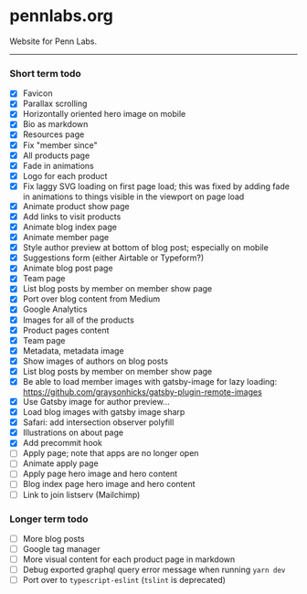 # pennlabs.org

Website for Penn Labs.

---

### Short term todo

- [x] Favicon
- [x] Parallax scrolling
- [x] Horizontally oriented hero image on mobile
- [x] Bio as markdown
- [x] Resources page
- [x] Fix "member since"
- [x] All products page
- [x] Fade in animations
- [x] Logo for each product
- [x] Fix laggy SVG loading on first page load; this was fixed by adding fade in animations to things visible in the viewport on page load
- [x] Animate product show page
- [x] Add links to visit products
- [x] Animate blog index page
- [x] Animate member page
- [x] Style author preview at bottom of blog post; especially on mobile
- [x] Suggestions form (either Airtable or Typeform?)
- [x] Animate blog post page
- [x] Team page
- [x] List blog posts by member on member show page
- [x] Port over blog content from Medium
- [x] Google Analytics
- [x] Images for all of the products
- [x] Product pages content
- [x] Team page
- [x] Metadata, metadata image
- [x] Show images of authors on blog posts
- [x] List blog posts by member on member show page
- [x] Be able to load member images with gatsby-image for lazy loading: https://github.com/graysonhicks/gatsby-plugin-remote-images
- [x] Use Gatsby image for author preview...
- [x] Load blog images with gatsby image sharp
- [x] Safari: add intersection observer polyfill
- [x] Illustrations on about page
- [x] Add precommit hook
- [ ] Apply page; note that apps are no longer open
- [ ] Animate apply page
- [ ] Apply page hero image and hero content
- [ ] Blog index page hero image and hero content
- [ ] Link to join listserv (Mailchimp)

### Longer term todo

- [ ] More blog posts
- [ ] Google tag manager
- [ ] More visual content for each product page in markdown
- [ ] Debug exported graphql query error message when running `yarn dev`
- [ ] Port over to `typescript-eslint` (`tslint` is deprecated)
